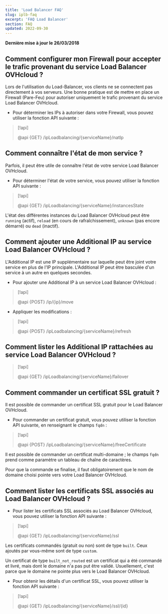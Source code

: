 ```yaml
---
title: 'Load Balancer FAQ'
slug: iplb-faq
excerpt: 'FAQ Load Balancer'
section: FAQ
updated: 2022-09-30
---
```


**Dernière mise à jour le 26/03/2018**

## Comment configurer mon Firewall pour accepter le trafic provenant du service Load Balancer OVHcloud ?
Lors de l'utilisation du Load-Balancer, vos clients ne se connectent pas directement à vos serveurs. Une bonne pratique est de mettre en place un Firewall (Pare-Feu) pour autoriser uniquement le trafic provenant du service Load Balancer OVHcloud.

- Pour déterminer les IPs à autoriser dans votre Firewall, vous pouvez utiliser la fonction API suivante :

> [!api]
>
> @api {GET} /ipLoadbalancing/{serviceName}/natIp
> 


## Comment connaître l'état de mon service ?
Parfois, il peut être utile de connaître l'état de votre service Load Balancer OVHcloud.

- Pour déterminer l'état de votre service, vous pouvez utiliser la fonction API suivante :

> [!api]
>
> @api {GET} /ipLoadbalancing/{serviceName}/instancesState
> 

L'état des différentes instances du Load Balancer OVHcloud peut être `running` (actif), `reload` (en cours de rafraîchissement), `unknown` (pas encore démarré) ou `dead` (inactif).


## Comment ajouter une Additional IP au service Load Balancer OVHcloud ?
L'Additional IP est une IP supplémentaire sur laquelle peut être joint votre service en plus de l'IP principale. L'Additional IP peut être basculée d'un service à un autre en quelques secondes.

- Pour ajouter une Additional IP à un service Load Balancer OVHcloud :

> [!api]
>
> @api {POST} /ip/{ip}/move
> 

- Appliquer les modifications :

> [!api]
>
> @api {POST} /ipLoadbalancing/{serviceName}/refresh
> 


## Comment lister les Additional IP rattachées au service Load Balancer OVHcloud ?

> [!api]
>
> @api {GET} /ipLoadbalancing/{serviceName}/failover
> 


## Comment commander un certificat SSL gratuit ?
Il est possible de commander un certificat SSL gratuit pour le Load Balancer OVHcloud.

- Pour commander un certificat gratuit, vous pouvez utiliser la fonction API suivante, en renseignant le champs `fqdn` :

> [!api]
>
> @api {POST} /ipLoadbalancing/{serviceName}/freeCertificate
> 

Il est possible de commander un certificat multi-domaine ; le champs `fqdn` prend comme paramètre un tableau de chaîne de caractères.

Pour que la commande se finalise, il faut obligatoirement que le nom de domaine choisi pointe vers votre Load Balancer OVHcloud.


## Comment lister les certificats SSL associés au Load Balancer OVHcloud ?

- Pour lister les certificats SSL associés au Load Balancer OVHcloud, vous pouvez utiliser la fonction API suivante :

> [!api]
>
> @api {GET} /ipLoadbalancing/{serviceName}/ssl
>

Les certificats commandés (gratuit ou non) sont de type `built`. Ceux ajoutés par vous-même sont de type `custom`.

Un certificat de type `built_not_routed` est un certificat qui a été commandé et livré, mais dont le domaine n'a pas put être validé. Usuellement, c'est parce que le domaine ne pointe plus vers le Load Balancer OVHcloud.

- Pour obtenir les détails d'un certificat SSL, vous pouvez utiliser la fonction API suivante :

> [!api]
>
> @api {GET} /ipLoadbalancing/{serviceName}/ssl/{id}
>

